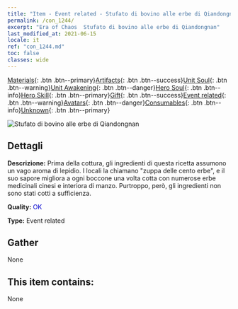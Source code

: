```yaml
---
title: "Item - Event related - Stufato di bovino alle erbe di Qiandongnan"
permalink: /con_1244/
excerpt: "Era of Chaos  Stufato di bovino alle erbe di Qiandongnan"
last_modified_at: 2021-06-15
locale: it
ref: "con_1244.md"
toc: false
classes: wide
---
```

 [Materials](/ItemsIT/){: .btn .btn--primary}[Artifacts](/ItemsIT/Artifacts/){: .btn .btn--success}[Unit Soul](/ItemsIT/UnitSoul/){: .btn .btn--warning}[Unit Awakening](/ItemsIT/UnitAwakening/){: .btn .btn--danger}[Hero Soul](/ItemsIT/HeroSoul/){: .btn .btn--info}[Hero Skill](/ItemsIT/HeroSkill/){: .btn .btn--primary}[Gift](/ItemsIT/Gift/){: .btn .btn--success}[Event related](/ItemsIT/Events/){: .btn .btn--warning}[Avatars](/ItemsIT/Avatars/){: .btn .btn--danger}[Consumables](/ItemsIT/Consumables/){: .btn .btn--info}[Unknown](/ItemsIT/Unknown/){: .btn .btn--primary}

 ![Stufato di bovino alle erbe di Qiandongnan](/images/t/i_81532221.png)

## Dettagli
 **Descrizione:** Prima della cottura, gli ingredienti di questa ricetta assumono un vago aroma di lepidio. I locali la chiamano \"zuppa delle cento erbe\", e il suo sapore migliora a ogni boccone una volta cotta con numerose erbe medicinali cinesi e interiora di manzo. Purtroppo, però, gli ingredienti non sono stati cotti a sufficienza.

 **Quality:** <span style="color: #0000CD">OK</span>

 **Type:** Event related

## Gather

  None

## This item contains:

  None

